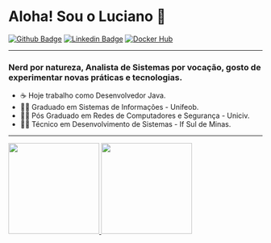 # Aloha! Sou o Luciano 👋

[![Github Badge](https://img.shields.io/badge/-Github-000?style=flat-square&logo=Github&logoColor=white&link=https://github.com/lucianoromero)](https://github.com/lucianoromero)
[![Linkedin Badge](https://img.shields.io/badge/-LinkedIn-blue?style=flat-square&logo=Linkedin&logoColor=white&link=https://www.linkedin.com/in/lucianoromero/)](https://www.linkedin.com/in/luciano-luiz-romero-6818bbb3//)
[![Docker Hub](https://img.shields.io/badge/-Docker-black?style=flat-square&logo=docker)](https://hub.docker.com/u/lucianoromero)
***
### Nerd por natureza, Analista de Sistemas por vocação, gosto de experimentar novas práticas e tecnologias. 
* ☕ Hoje trabalho como Desenvolvedor Java.
* 👨‍🎓 Graduado em Sistemas de Informações - Unifeob.
* 👨‍🎓 Pós Graduado em Redes de Computadores e Segurança - Uniciv. 
* 👨‍🎓 Técnico em Desenvolvimento de Sistemas - If Sul de Minas. 
***
<div>
<a href="https://github.com/lucianoromero">
<img height="180em" src="https://github-readme-stats.vercel.app/api/top-langs/?username=lucianoromero&layout=compact&langs_count=7&theme=dracula"/>
<img height="180em" src="https://github-readme-stats.vercel.app/api?username=lucianoromero&show_icons=true&theme=dracula&include_all_commits=true&count_private=true"/>
</div>

